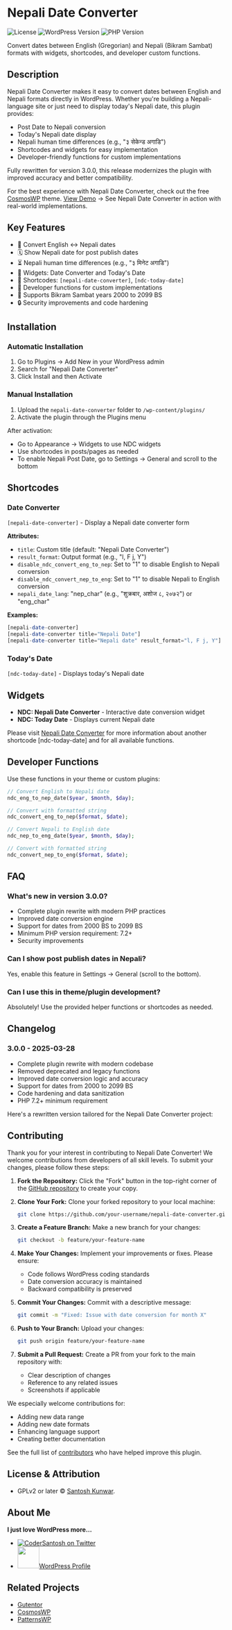 # Nepali Date Converter

![License](https://img.shields.io/badge/license-GPLv2%2B-blue.svg)
![WordPress Version](https://img.shields.io/badge/WordPress-6.0%2B-blue.svg)
![PHP Version](https://img.shields.io/badge/PHP-7.2%2B-blue.svg)

Convert dates between English (Gregorian) and Nepali (Bikram Sambat) formats with widgets, shortcodes, and developer custom functions.

## Description

Nepali Date Converter makes it easy to convert dates between English and Nepali formats directly in WordPress. Whether you're building a Nepali-language site or just need to display today's Nepali date, this plugin provides:

- Post Date to Nepali conversion
- Today's Nepali date display
- Nepali human time differences (e.g., "३ सेकेन्ड अगाडि")
- Shortcodes and widgets for easy implementation
- Developer-friendly functions for custom implementations

Fully rewritten for version 3.0.0, this release modernizes the plugin with improved accuracy and better compatibility.

For the best experience with Nepali Date Converter, check out the free [CosmosWP](https://wordpress.org/themes/cosmoswp/) theme.
[View Demo](https://demo.cosmoswp.com/demo-99/) → See Nepali Date Converter in action with real-world implementations.

## Key Features

- 🔁 Convert English ↔ Nepali dates
- 🗓️ Show Nepali date for post publish dates
- ⏳ Nepali human time differences (e.g., "३ मिनेट अगाडि")
- 🧩 Widgets: Date Converter and Today's Date
- 🧪 Shortcodes: `[nepali-date-converter]`, `[ndc-today-date]`
- 🔧 Developer functions for custom implementations
- 📅 Supports Bikram Sambat years 2000 to 2099 BS
- 🔒 Security improvements and code hardening

## Installation

### Automatic Installation

1. Go to Plugins → Add New in your WordPress admin
2. Search for "Nepali Date Converter"
3. Click Install and then Activate

### Manual Installation

1. Upload the `nepali-date-converter` folder to `/wp-content/plugins/`
2. Activate the plugin through the Plugins menu

After activation:

- Go to Appearance → Widgets to use NDC widgets
- Use shortcodes in posts/pages as needed
- To enable Nepali Post Date, go to Settings → General and scroll to the bottom

## Shortcodes

### Date Converter

`[nepali-date-converter]` - Display a Nepali date converter form

**Attributes:**

- `title`: Custom title (default: "Nepali Date Converter")
- `result_format`: Output format (e.g., "l, F j, Y")
- `disable_ndc_convert_eng_to_nep`: Set to "1" to disable English to Nepali conversion
- `disable_ndc_convert_nep_to_eng`: Set to "1" to disable Nepali to English conversion
- `nepali_date_lang`: "nep_char" (e.g., "शुक्रबार, अशोज ८, २०७२") or "eng_char"

**Examples:**

```php
[nepali-date-converter]
[nepali-date-converter title="Nepali Date"]
[nepali-date-converter title="Nepali date" result_format="l, F j, Y"]
```

### Today's Date

`[ndc-today-date]` - Displays today's Nepali date

## Widgets

- **NDC: Nepali Date Converter** - Interactive date conversion widget
- **NDC: Today Date** - Displays current Nepali date

Please visit [Nepali Date Converter](https://www.addonspress.com/wordpress-plugins/nepali-date-converter/) for more information about another shortcode [ndc-today-date] and for all available functions.

## Developer Functions

Use these functions in your theme or custom plugins:

```php
// Convert English to Nepali date
ndc_eng_to_nep_date($year, $month, $day);

// Convert with formatted string
ndc_convert_eng_to_nep($format, $date);

// Convert Nepali to English date
ndc_nep_to_eng_date($year, $month, $day);

// Convert with formatted string
ndc_convert_nep_to_eng($format, $date);
```

## FAQ

### What's new in version 3.0.0?

- Complete plugin rewrite with modern PHP practices
- Improved date conversion engine
- Support for dates from 2000 BS to 2099 BS
- Minimum PHP version requirement: 7.2+
- Security improvements

### Can I show post publish dates in Nepali?

Yes, enable this feature in Settings → General (scroll to the bottom).

### Can I use this in theme/plugin development?

Absolutely! Use the provided helper functions or shortcodes as needed.

## Changelog

### 3.0.0 - 2025-03-28

- Complete plugin rewrite with modern codebase
- Removed deprecated and legacy functions
- Improved date conversion logic and accuracy
- Support for dates from 2000 to 2099 BS
- Code hardening and data sanitization
- PHP 7.2+ minimum requirement

Here's a rewritten version tailored for the Nepali Date Converter project:

## Contributing

Thank you for your interest in contributing to Nepali Date Converter! We welcome contributions from developers of all skill levels. To submit your changes, please follow these steps:

1. **Fork the Repository:** Click the "Fork" button in the top-right corner of the [GitHub repository](https://github.com/codersantosh/nepali-date-converter) to create your copy.

2. **Clone Your Fork:** Clone your forked repository to your local machine:

   ```sh
   git clone https://github.com/your-username/nepali-date-converter.git
   ```

3. **Create a Feature Branch:** Make a new branch for your changes:

   ```sh
   git checkout -b feature/your-feature-name
   ```

4. **Make Your Changes:** Implement your improvements or fixes. Please ensure:

   - Code follows WordPress coding standards
   - Date conversion accuracy is maintained
   - Backward compatibility is preserved

5. **Commit Your Changes:** Commit with a descriptive message:

   ```sh
   git commit -m "Fixed: Issue with date conversion for month X"
   ```

6. **Push to Your Branch:** Upload your changes:

   ```sh
   git push origin feature/your-feature-name
   ```

7. **Submit a Pull Request:** Create a PR from your fork to the main repository with:
   - Clear description of changes
   - Reference to any related issues
   - Screenshots if applicable

We especially welcome contributions for:

- Adding new data range
- Adding new date formats
- Enhancing language support
- Creating better documentation

See the full list of [contributors](https://github.com/codersantosh/nepali-date-converter/graphs/contributors) who have helped improve this plugin.

## License & Attribution

- GPLv2 or later © [Santosh Kunwar](https://twitter.com/codersantosh).

## About Me

<strong>I just love WordPress more…</strong>

- [![CoderSantosh on Twitter](https://img.shields.io/twitter/follow/codersantosh.svg)](https://twitter.com/codersantosh/)
- <a href="https://profiles.wordpress.org/codersantosh/" target="_blank"><img src="https://s.w.org/style/images/about/WordPress-logotype-wmark.png" width="50" height="50" />WordPress Profile</a>

## Related Projects

- [Gutentor](https://www.gutentor.com/)
- [CosmosWP](https://www.cosmoswp.com/)
- [PatternsWP](https://patternswp.com/)
